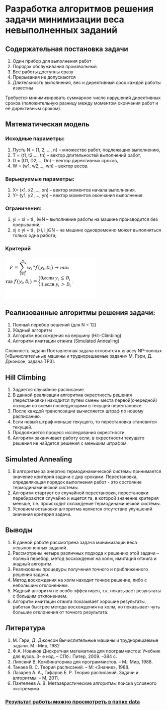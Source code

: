 # Разработка алгоритмов решения задачи минимизации веса невыполненных заданий

## Содержательная  постановка задачи

1. Один прибор для выполнения работ
2. Порядок обслуживания произвольный
3. Все работы доступны сразу 
4. Прерывания не допускаются 
5. Длительность выполнения, вес и директивный срок каждой работы известны 

Требуется минимизировать суммарное число нарушений директивных сроков (положительную разницу между моментом окончания работ и её директивным сроком).

## Математическая модель

### Исходные параметры:

1. Пусть N = {1, 2, ..., n} – множество работ, подлежащих выполнению,
2. T = (t1, t2,…, tn) – вектор длительностей выполнений работ,
3. D = (D1, D2,…, Dn) – вектор директивных сроков,
4. W = (w1, w2,…, wn) – вектор весов.

### Варьируемые параметры:

1. X= (x1, x2 ,…, xn) – вектор моментов начала выполнения.
2. Y= (y1, y2 ,…,  yn) – вектор моментов окончания выполнения.

### Ограничения:

1. yi = xi + ti , i∈N – выполнение работы на машине производится без прерываний;
2. xj ≥ yi + ti , j>i,  i,j∈N – на машине одновременно может выполняться только одна работа;

### Критерий

![criteria](images/criteria.png)

## Реализованные алгоритмы решения задачи:

1. Полный перебор решений (для N < 12)
2. Жадный алгоритм
3. Алгоритм восхождения на вершину (Hill-Climbing)
4. Алгоритм имитации отжига (Simulated Annealing)

Сложность задачи 
Поставленная задача относится к классу NP-полных
[«Вычислительные машины и труднорешаемые задачи»
 М. Гэри, Д.  Джонсон,  задача ТР3].
 
 ## Hill Climbing
 
1. Задается случайное расписание. 
2. В данной реализации алгоритма окрестность решения (перестановки) находится путем смены места первой(очередной) позиции со всеми последующими в текущей перестановке.
3. После каждой транспозиции вычисляется штраф по новому расписанию. 
4. Если новый штраф меньше текущего, то перестановка становится текущей. 
5. Продолжается процесс исследования окрестности.
6. Алгоритм заканчивает работу если,  в окрестности текущего решения не найдется решения с меньшим штрафом.

## Simulated Annealing

1. В алгоритме за энергию термодинамической системы принимается значение критерия задачи с дир сроками. Перестановка, определяющая порядок выполнения работ - это состояние термодинамической системы. 
2. Алгоритм стартует со случайной перестановки, перестановки перебираются случайно и ищется та, в которой значение критерия меньше, т.е. происходит охлаждение термодинамической системы.
3. Условием остановки алгоритма является отсутствие улучшений значения критерия задачи.

## Выводы

1. В данной работе рассмотрена задача минимизации веса невыполненных заданий. 
2. Рассмотрены четыре различных подхода к решению этой задачи – полный перебор, метод восхождения на холм, имитация отжига и жадный алгоритм.
3. Реализованы процедуры получения точного и приближенного решения задачи.
4. Метод восхождения на холм находит точное решение, либо с небольшим отклонением. 
5. Жадный алгоритм не особо эффективен, т.к. показывает результаты с большим отклонением.
6. Алгоритм имитации отжига показывает хорошие результаты, работая быстрее метода восхождения на холм, но показывает чуть большие отклонения от точного результата. 

## Литература

1.	М. Гэри, Д. Джонсон Вычислительные машины и труднорешаемые задачи. М.: Мир, 1982
2.	Ф.А. Новиков Дискретная математика для программистов: Учебник для вузов. 3- е изд. – СПб.: Питер, 2009. –384 с.
3.	Липский В. Комбинаторика для программистов. – М.: Мир, 1988.
4.	Танаев В. С. Теория расписаний. – М: «Знание», 1988.
5.	Лазарев А. А., Гафаров Е. Р. Теория расписаний. Задачи и алгоритмы. – М, 2011.
6.	Пантелеев А. В. Метаэвристические алгоритмы поиска условного экстремума.

### [Результат работы можно просмотреть в папке data](data/)
